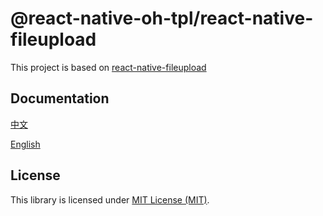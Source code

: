 # @react-native-oh-tpl/react-native-fileupload
This project is based on [react-native-fileupload](https://github.com/PhilippKrone/react-native-fileupload)
## Documentation
[中文](https://gitee.com/react-native-oh-library/usage-docs/blob/master/zh-cn/react-native-fileupload.md)

[English](https://gitee.com/react-native-oh-library/usage-docs/blob/master/en/react-native-fileupload.md)

## License
This library is licensed under [MIT License (MIT)](https://github.com/react-native-oh-library/react-native-fileupload/blob/sig/LICENSE).
